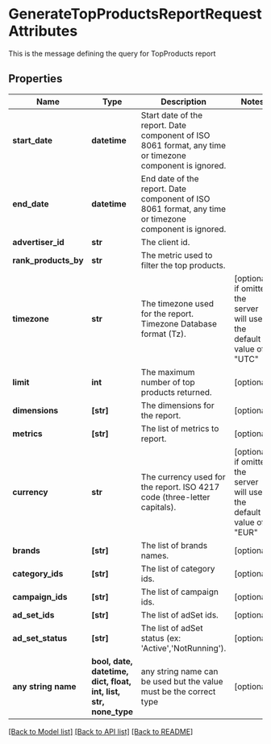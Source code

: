 # GenerateTopProductsReportRequestAttributes

This is the message defining the query for TopProducts report

## Properties
Name | Type | Description | Notes
------------ | ------------- | ------------- | -------------
**start_date** | **datetime** | Start date of the report. Date component of ISO 8061 format, any time or timezone component is ignored. | 
**end_date** | **datetime** | End date of the report. Date component of ISO 8061 format, any time or timezone component is ignored. | 
**advertiser_id** | **str** | The client id. | 
**rank_products_by** | **str** | The metric used to filter the top products. | 
**timezone** | **str** | The timezone used for the report. Timezone Database format (Tz). | [optional]  if omitted the server will use the default value of "UTC"
**limit** | **int** | The maximum number of top products returned. | [optional] 
**dimensions** | **[str]** | The dimensions for the report. | [optional] 
**metrics** | **[str]** | The list of metrics to report. | [optional] 
**currency** | **str** | The currency used for the report. ISO 4217 code (three-letter capitals). | [optional]  if omitted the server will use the default value of "EUR"
**brands** | **[str]** | The list of brands names. | [optional] 
**category_ids** | **[str]** | The list of category ids. | [optional] 
**campaign_ids** | **[str]** | The list of campaign ids. | [optional] 
**ad_set_ids** | **[str]** | The list of adSet ids. | [optional] 
**ad_set_status** | **[str]** | The list of adSet status (ex: &#39;Active&#39;,&#39;NotRunning&#39;). | [optional] 
**any string name** | **bool, date, datetime, dict, float, int, list, str, none_type** | any string name can be used but the value must be the correct type | [optional]

[[Back to Model list]](../README.md#documentation-for-models) [[Back to API list]](../README.md#documentation-for-api-endpoints) [[Back to README]](../README.md)


